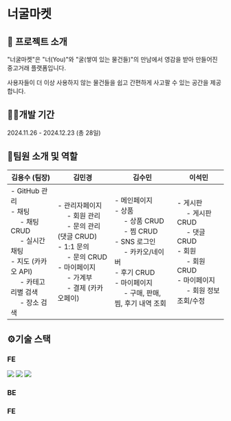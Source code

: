 # 너굴마켓

## 🦝 프로젝트 소개
"너굴마켓"은 "너(You)"와 "굴(쌓여 있는 물건들)"의 만남에서 영감을 받아 만들어진 중고거래 플랫폼입니다.

사용자들이 더 이상 사용하지 않는 물건들을 쉽고 간편하게 사고팔 수 있는 공간을 제공합니다.

## 👩‍💻개발 기간
2024.11.26 - 2024.12.23 (총 28일)

## 👫팀원 소개 및 역할

| **김용수 (팀장)** | **김민경** | **김수민** | **이석민** |
|------------------|------------|------------|------------|
| - GitHub 관리<br>- 채팅<br>  &nbsp;&nbsp;&nbsp;&nbsp; - 채팅 CRUD<br>  &nbsp;&nbsp;&nbsp;&nbsp; - 실시간 채팅<br>- 지도 (카카오 API)<br>  &nbsp;&nbsp;&nbsp;&nbsp; - 카테고리별 검색<br>  &nbsp;&nbsp;&nbsp;&nbsp; - 장소 검색 | - 관리자페이지<br>  &nbsp;&nbsp;&nbsp;&nbsp; - 회원 관리<br>  &nbsp;&nbsp;&nbsp;&nbsp; - 문의 관리 (댓글 CRUD)<br>- 1:1 문의<br>  &nbsp;&nbsp;&nbsp;&nbsp; - 문의 CRUD<br>- 마이페이지<br>  &nbsp;&nbsp;&nbsp;&nbsp; - 가계부<br>  &nbsp;&nbsp;&nbsp;&nbsp; - 결제 (카카오페이) | - 메인페이지<br>- 상품<br>  &nbsp;&nbsp;&nbsp;&nbsp; - 상품 CRUD<br>  &nbsp;&nbsp;&nbsp;&nbsp; - 찜 CRUD<br>- SNS 로그인<br>  &nbsp;&nbsp;&nbsp;&nbsp; - 카카오/네이버<br>- 후기 CRUD<br>- 마이페이지<br>  &nbsp;&nbsp;&nbsp;&nbsp; - 구매, 판매, 찜, 후기 내역 조회 | - 게시판<br>  &nbsp;&nbsp;&nbsp;&nbsp; - 게시판 CRUD<br>  &nbsp;&nbsp;&nbsp;&nbsp; - 댓글 CRUD<br>- 회원<br>  &nbsp;&nbsp;&nbsp;&nbsp; - 회원 CRUD<br>- 마이페이지<br>  &nbsp;&nbsp;&nbsp;&nbsp; - 회원 정보 조회/수정 |

## ⚙기술 스택 
### FE
<img src="https://img.shields.io/badge/Node.js-5FA04E?style=flat-square&logo=Node.js&logoColor=white"/> <img src="https://img.shields.io/badge/React-61DAFB?style=flat-square&logo=React&logoColor=white"/> <img src="https://img.shields.io/badge/Chakra%20UI-319795?style=flat-square&logo=Chakra%20UI&logoColor=white"/>

### BE

### FE
